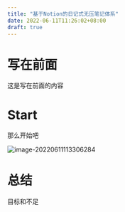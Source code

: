 ```yaml
---
title: "基于Notion的日记式无压笔记体系"
date: 2022-06-11T11:26:02+08:00
draft: true
---
```


# 写在前面

这是写在前面的内容


# Start

那么开始吧

![image-20220611113306284](image-20220611113306284.png)

# 总结

目标和不足